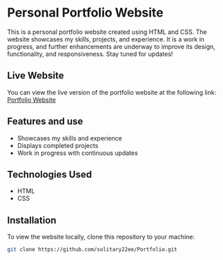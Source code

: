 # Personal Portfolio Website

This is a personal portfolio website created using HTML and CSS. The website showcases my skills, projects, and experience. It is a work in progress, and further enhancements are underway to improve its design, functionality, and responsiveness. Stay tuned for updates!

## Live Website

You can view the live version of the portfolio website at the following link:  
[Portfolio Website](https://portfolio-solitary22ees-projects.vercel.app/)

## Features and use

- Showcases my skills and experience
- Displays completed projects
- Work in progress with continuous updates

## Technologies Used

- HTML
- CSS

## Installation

To view the website locally, clone this repository to your machine:

```bash
git clone https://github.com/solitary22ee/Portfolio.git
